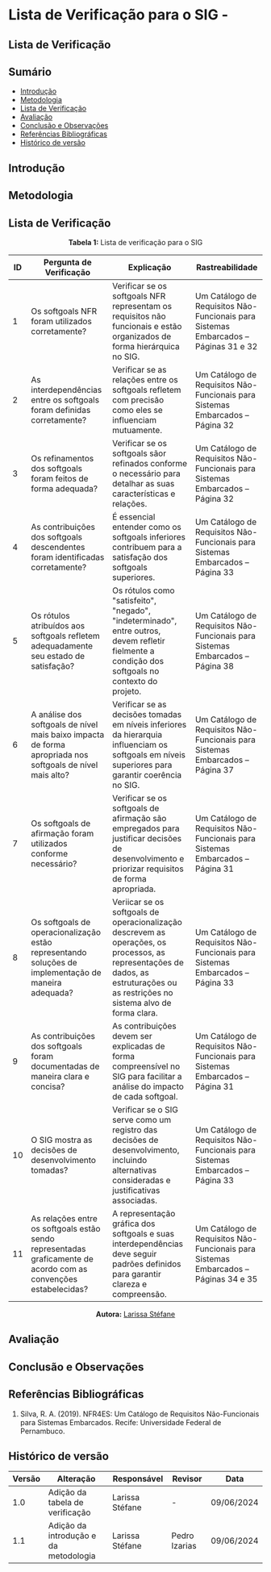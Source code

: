 # Lista de Verificação para o SIG - 



## Lista de Verificação

## Sumário
* [Introdução](#Introdução)
* [Metodologia](#Metodologia)
* [Lista de Verificação](#Lista-de-Verificação)
* [Avaliação](#Avaliação)
* [Conclusão e Observações](#Conclusão-e-Observações)
* [Referências Bibliográficas](#Referências-Bibliográficas)
* [Histórico de versão](#Histórico-de-versão)

## Introdução

## Metodologia

## Lista de Verificação


<center>

**Tabela 1:** Lista de verificação para o SIG

| ID | Pergunta de Verificação                                              | Explicação                                                                                          | Rastreabilidade                              |
|----|----------------------------------------------------------------------|-----------------------------------------------------------------------------------------------------|----------------------------------------------|
| 1  | Os softgoals NFR foram utilizados corretamente?                      | Verificar se os softgoals NFR representam os requisitos não funcionais e estão organizados de forma hierárquica no SIG. | Um Catálogo de Requisitos Não-Funcionais para Sistemas Embarcados – Páginas 31 e 32 |
| 2  | As interdependências entre os softgoals foram definidas corretamente? | Verificar se as relações entre os softgoals refletem com precisão como eles se influenciam mutuamente. | Um Catálogo de Requisitos Não-Funcionais para Sistemas Embarcados – Página 32          |
| 3  | Os refinamentos dos softgoals foram feitos de forma adequada?         | Verificar se os softgoals sãor refinados conforme o necessário para detalhar as suas características e relações. | Um Catálogo de Requisitos Não-Funcionais para Sistemas Embarcados – Página 32        |
| 4  | As contribuições dos softgoals descendentes foram identificadas corretamente? | É essencial entender como os softgoals inferiores contribuem para a satisfação dos softgoals superiores. | Um Catálogo de Requisitos Não-Funcionais para Sistemas Embarcados – Página 33 |
| 5  | Os rótulos atribuídos aos softgoals refletem adequadamente seu estado de satisfação? | Os rótulos como "satisfeito", "negado", "indeterminado", entre outros, devem refletir fielmente a condição dos softgoals no contexto do projeto. | Um Catálogo de Requisitos Não-Funcionais para Sistemas Embarcados – Página 38    |
| 6  | A análise dos softgoals de nível mais baixo impacta de forma apropriada nos softgoals de nível mais alto? | Verificar se as decisões tomadas em níveis inferiores da hierarquia influenciam os softgoals em níveis superiores para garantir coerência no SIG. | Um Catálogo de Requisitos Não-Funcionais para Sistemas Embarcados – Página 37       |
| 7  | Os softgoals de afirmação foram utilizados conforme necessário?         | Verificar se os softgoals de afirmação são empregados para justificar decisões de desenvolvimento e priorizar requisitos de forma apropriada. | Um Catálogo de Requisitos Não-Funcionais para Sistemas Embarcados – Página 31        |
| 8  | Os softgoals de operacionalização estão representando soluções de implementação de maneira adequada? | Veriicar se os softgoals de operacionalização descrevem as operações, os processos, as representações de dados, as estruturações ou as restrições no sistema alvo de forma clara. | Um Catálogo de Requisitos Não-Funcionais para Sistemas Embarcados – Página 33       |
| 9  | As contribuições dos softgoals foram documentadas de maneira clara e concisa? | As contribuições devem ser explicadas de forma compreensível no SIG para facilitar a análise do impacto de cada softgoal. | Um Catálogo de Requisitos Não-Funcionais para Sistemas Embarcados – Página 31         |
| 10 | O SIG mostra as decisões de desenvolvimento tomadas? | Verificar se o SIG serve como um registro das decisões de desenvolvimento, incluindo alternativas consideradas e justificativas associadas. | Um Catálogo de Requisitos Não-Funcionais para Sistemas Embarcados – Página 33  |
| 11 | As relações entre os softgoals estão sendo representadas graficamente de acordo com as convenções estabelecidas? | A representação gráfica dos softgoals e suas interdependências deve seguir padrões definidos para garantir clareza e compreensão. | Um Catálogo de Requisitos Não-Funcionais para Sistemas Embarcados – Páginas 34 e 35        |

**Autora:** [Larissa Stéfane](https://github.com/SkywalkerSupreme)

</center>

## Avaliação

## Conclusão e Observações

## Referências Bibliográficas

1. Silva, R. A. (2019). NFR4ES: Um Catálogo de Requisitos Não-Funcionais para Sistemas Embarcados. Recife: Universidade Federal de Pernambuco. 
## Histórico de versão

| Versão | Alteração | Responsável | Revisor | Data |
| - | - | - | - | - |
| 1.0 | Adição da tabela de verificação | Larissa Stéfane | - | 09/06/2024 |
| 1.1 | Adição da introdução e da metodologia | Larissa Stéfane | Pedro Izarias | 09/06/2024 |
